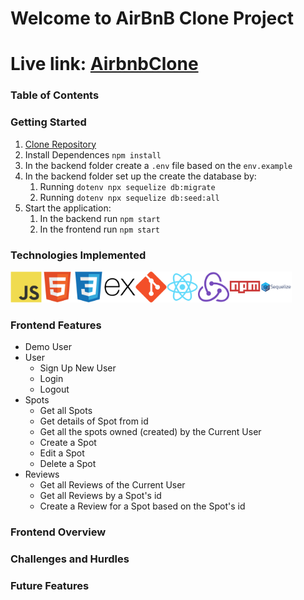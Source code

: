 # Welcome to AirBnB Clone Project
# Live link: [AirbnbClone](https://airbnb-backendapi-aa-proj.herokuapp.com/)


### Table of Contents
### Getting Started

1. [Clone Repository](https://github.com/gmerida92/AirBnB)
2. Install Dependences `npm install`
3. In the backend folder create a `.env` file based on the `env.example`
4. In the backend folder set up the create the database by:
    1. Running `dotenv npx sequelize db:migrate`
    2. Running `dotenv npx sequelize db:seed:all`
5. Start the application:
    1. In the backend run `npm start`
    2. In the frontend run `npm start`

### Technologies Implemented
<img src="https://github.com/devicons/devicon/blob/master/icons/javascript/javascript-original.svg" alt="javaScript" width="50" height="50"><img src="https://github.com/devicons/devicon/blob/master/icons/html5/html5-original.svg" alt="html" width="50" height="50"><img src="https://github.com/devicons/devicon/blob/master/icons/css3/css3-original.svg" alt="css" width="50" height="50"><img src="https://github.com/devicons/devicon/blob/master/icons/express/express-original.svg" alt="express" width="50" height="50"><img src="https://github.com/devicons/devicon/blob/master/icons/git/git-original.svg" alt="git" width="50" height="50"><img src="https://github.com/devicons/devicon/blob/master/icons/react/react-original.svg" alt="react" width="50" height="50"><img src="https://github.com/devicons/devicon/blob/master/icons/redux/redux-original.svg" alt="redux" width="50" height="50"><img src="https://github.com/devicons/devicon/blob/master/icons/npm/npm-original-wordmark.svg" alt="redux" width="50" height="50"><img src="https://github.com/devicons/devicon/blob/master/icons/sequelize/sequelize-original-wordmark.svg" alt="sequelize" width="50" height="50">

### Frontend Features
* Demo User
* User
    * Sign Up New User
    * Login
    * Logout
* Spots
    * Get all Spots
    * Get details of Spot from id
    * Get all the spots owned (created) by the Current User
    * Create a Spot
    * Edit a Spot
    * Delete a Spot
* Reviews
    * Get all Reviews of the Current User
    * Get all Reviews by a Spot's id
    * Create a Review for a Spot based on the Spot's id
### Frontend Overview

### Challenges and Hurdles

### Future Features